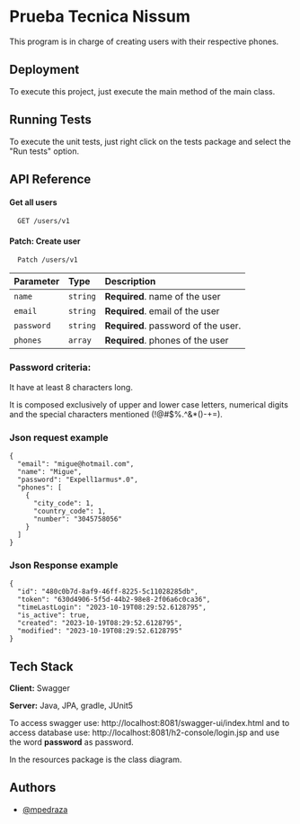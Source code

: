 
# Prueba Tecnica Nissum

This program is in charge of creating users with their respective phones.

## Deployment

To execute this project, just execute the main method of the main class. 



## Running Tests

To execute the unit tests, just right click on the tests package and select the "Run tests" option.


## API Reference

#### Get all users

```http
  GET /users/v1
```

#### Patch: Create user

```http
  Patch /users/v1
```

| Parameter | Type     | Description                       |
| :-------- | :------- | :-------------------------------- |
| `name`      | `string` | **Required**. name of the user |
| `email`      | `string` | **Required**. email of the user |
| `password`      | `string` | **Required**. password of the user.  |
| `phones`      | `array` | **Required**. phones of the user |

### Password criteria: 
It have at least 8 characters long.

It is composed exclusively of upper and lower case letters, numerical digits and the special characters mentioned (!@#$%.^&*()\-+=). 

### Json request example

```http
{
  "email": "migue@hotmail.com",
  "name": "Migue",
  "password": "Expell1armus*.0",
  "phones": [
    {
      "city_code": 1,
      "country_code": 1,
      "number": "3045758056"
    }
  ]
}
```

### Json Response example

```http
{
  "id": "480c0b7d-8af9-46ff-8225-5c11028285db",
  "token": "630d4906-5f5d-44b2-98e8-2f06a6c0ca36",
  "timeLastLogin": "2023-10-19T08:29:52.6128795",
  "is_active": true,
  "created": "2023-10-19T08:29:52.6128795",
  "modified": "2023-10-19T08:29:52.6128795"
}
```





## Tech Stack

**Client:** Swagger

**Server:** Java, JPA, gradle, JUnit5

To access swagger use: http://localhost:8081/swagger-ui/index.html and 
to access database use: http://localhost:8081/h2-console/login.jsp and use the word **password** as password. 

In the resources package is the class diagram. 


## Authors

- [@mpedraza](https://www.linkedin.com/in/miguel-p-874297b9/)

